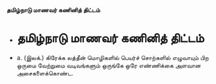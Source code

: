 **தமிழ்நாடு மாணவர் கணினித் திட்டம்**
- # தமிழ்நாடு மாணவர் கணினித் திட்டம்
- a. (இலக்.) கிரேக்க லத்தீன் மொழிகளில் பெயர்ச் சொற்களில் எழுவாயும் பிற ஒருமை வேற்றுமை வடிவங்களும் ஒருங்கே ஒரே எண்ணிக்கை அளவான அசைகளைக்கொண்ட.

